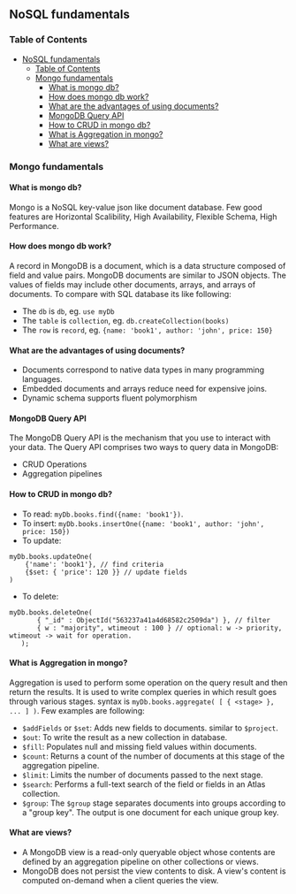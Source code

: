 ## NoSQL fundamentals

### Table of Contents
- [NoSQL fundamentals](#nosql-fundamentals)
  - [Table of Contents](#table-of-contents)
  - [Mongo fundamentals](#mongo-fundamentals)
    - [What is mongo db?](#what-is-mongo-db)
    - [How does mongo db work?](#how-does-mongo-db-work)
    - [What are the advantages of using documents?](#what-are-the-advantages-of-using-documents)
    - [MongoDB Query API](#mongodb-query-api)
    - [How to CRUD in mongo db?](#how-to-crud-in-mongo-db)
    - [What is Aggregation in mongo?](#what-is-aggregation-in-mongo)
    - [What are views?](#what-are-views)


### Mongo fundamentals

#### What is mongo db?

Mongo is a NoSQL key-value json like document database. Few good features are Horizontal Scalibility, High Availability, Flexible Schema, High Performance.

#### How does mongo db work?

A record in MongoDB is a document, which is a data structure composed of field and value pairs. MongoDB documents are similar to JSON objects. The values of fields may include other documents, arrays, and arrays of documents.
To compare with SQL database its like following: 
- The `db` is `db`, eg. `use myDb` 
- The `table` is `collection`, eg. `db.createCollection(books)`
- The `row` is `record`, eg. `{name: 'book1', author: 'john', price: 150}`

#### What are the advantages of using documents?

- Documents correspond to native data types in many programming languages.
- Embedded documents and arrays reduce need for expensive joins.
- Dynamic schema supports fluent polymorphism

#### MongoDB Query API

The MongoDB Query API is the mechanism that you use to interact with your data.
The Query API comprises two ways to query data in MongoDB:
- CRUD Operations
- Aggregation pipelines

#### How to CRUD in mongo db?

- To read: `myDb.books.find({name: 'book1'})`.
- To insert: `myDb.books.insertOne({name: 'book1', author: 'john', price: 150})`
- To update: 
```
myDb.books.updateOne(
    {'name': 'book1'}, // find criteria
    {$set: { 'price': 120 }} // update fields
)
```
- To delete:
```
myDb.books.deleteOne(
       { "_id" : ObjectId("563237a41a4d68582c2509da") }, // filter
       { w : "majority", wtimeout : 100 } // optional: w -> priority, wtimeout -> wait for operation.
   );
```

#### What is Aggregation in mongo?

Aggregation is used to perform some operation on the query result and then return the results. It is used to write complex queries in which result goes through various stages. syntax is `myDb.books.aggregate( [ { <stage> }, ... ] )`. Few examples are following: 
 - `$addFields` or `$set`: Adds new fields to documents. similar to `$project`.
 - `$out`: To write the result as a new collection in database.
 - `$fill`: Populates null and missing field values within documents.
 - `$count`: Returns a count of the number of documents at this stage of the aggregation pipeline.
 - `$limit`: Limits the number of documents passed to the next stage.
 - `$search`: Performs a full-text search of the field or fields in an Atlas collection. 
 - `$group`: The `$group` stage separates documents into groups according to a "group key". The output is one document for each unique group key.

#### What are views?

- A MongoDB view is a read-only queryable object whose contents are defined by an aggregation pipeline on other collections or views.
- MongoDB does not persist the view contents to disk. A view's content is computed on-demand when a client queries the view.






